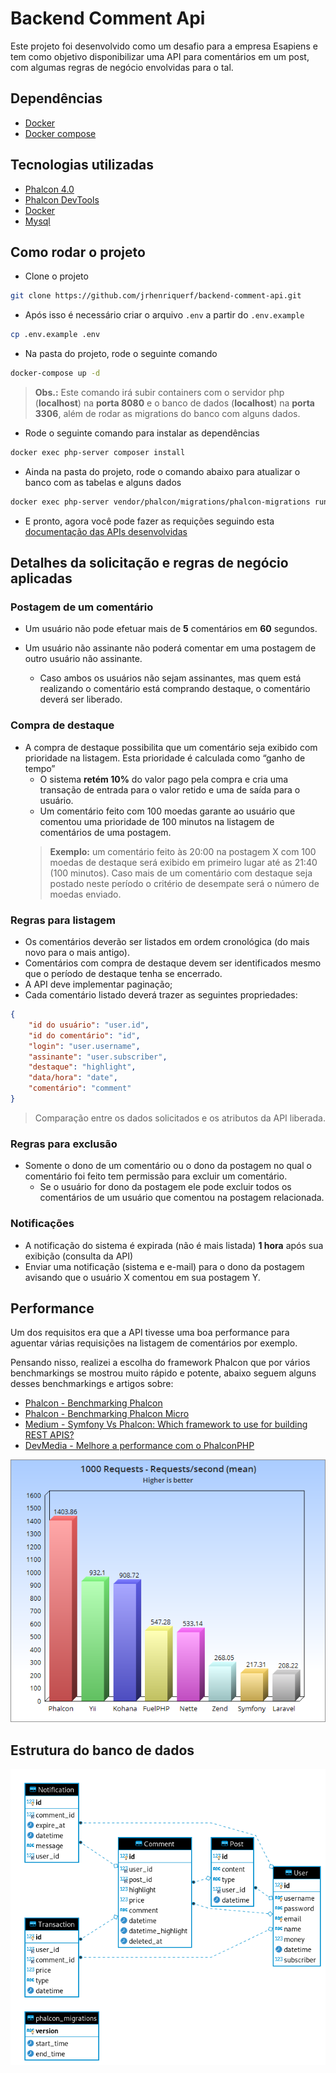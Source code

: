 # Backend Comment Api

Este projeto foi desenvolvido como um desafio para a empresa Esapiens e tem como objetivo disponibilizar uma API para comentários em um post, com algumas regras de negócio envolvidas para o tal.

## Dependências

- [Docker](https://www.docker.com/get-started)
- [Docker compose](https://docs.docker.com/compose/install/)

## Tecnologias utilizadas

- [Phalcon 4.0](https://docs.phalcon.io/4.0/en/introduction)
- [Phalcon DevTools](https://docs.phalcon.io/4.0/en/devtools)
- [Docker](https://www.docker.com/why-docker)
- [Mysql](https://www.mysql.com/why-mysql/)

## Como rodar o projeto

- Clone o projeto
```bash
git clone https://github.com/jrhenriquerf/backend-comment-api.git
```
- Após isso é necessário criar o arquivo `.env` a partir do `.env.example`
```bash
cp .env.example .env
```
- Na pasta do projeto, rode o seguinte comando
```bash
docker-compose up -d
```
> **Obs.:** Este comando irá subir containers com o servidor php (**localhost**) na **porta 8080** e o banco de dados (**localhost**) na **porta 3306**, além de rodar as migrations do banco com alguns dados.
- Rode o seguinte comando para instalar as dependências
```bash
docker exec php-server composer install 
```
- Ainda na pasta do projeto, rode o comando abaixo para atualizar o banco com as tabelas e alguns dados
```bash
docker exec php-server vendor/phalcon/migrations/phalcon-migrations run --table=User,Post,Comment,Notification,Transaction
```
- E pronto, agora você pode fazer as requições seguindo esta [documentação das APIs desenvolvidas](https://documenter.getpostman.com/view/11536451/SztBaTPe?version=latest)

## Detalhes da solicitação e regras de negócio aplicadas
### Postagem de um comentário
- Um usuário não pode efetuar mais de **5** comentários em **60** segundos.

- Um usuário não assinante não poderá comentar em uma postagem de outro usuário
não assinante.
    - Caso ambos os usuários não sejam assinantes, mas quem está realizando o comentário está comprando destaque, o comentário deverá ser liberado.

### Compra de destaque
- A compra de destaque possibilita que um comentário seja exibido com prioridade na
listagem. Esta prioridade é calculada como “ganho de tempo”
    - O sistema **retém 10%** do valor pago pela compra e cria uma transação de entrada para o valor retido e uma de saída para o usuário.
    - Um comentário feito com 100 moedas garante ao usuário que comentou uma prioridade de 100 minutos na listagem de comentários de uma postagem.
     >  **Exemplo:** um comentário feito às 20:00 na postagem X com 100 moedas de destaque será exibido em primeiro lugar até as 21:40 (100 minutos). Caso mais de um comentário com destaque seja postado neste período o critério de desempate será o número de moedas enviado.

### Regras para listagem
- Os comentários deverão ser listados em ordem cronológica (do mais novo para o mais antigo).
- Comentários com compra de destaque devem ser identificados mesmo que o período de destaque tenha se encerrado.
- A API deve implementar paginação;
-  Cada comentário listado deverá trazer as seguintes propriedades:
```json
{
    "id do usuário": "user.id",
    "id do comentário": "id",
    "login": "user.username",
    "assinante": "user.subscriber",
    "destaque": "highlight",
    "data/hora": "date",
    "comentário": "comment"
}
```
> Comparação entre os dados solicitados e os atributos da API liberada.

### Regras para exclusão
- Somente o dono de um comentário ou o dono da postagem no qual o
comentário foi feito tem permissão para excluir um comentário.
    - Se o usuário for dono da postagem ele pode excluir todos os
comentários de um usuário que comentou na postagem relacionada.

### Notificações
- A notificação do sistema é expirada (não é mais listada) **1 hora** após sua exibição (consulta da API)
- Enviar uma notificação (sistema e e-mail) para o dono da postagem avisando que o usuário X comentou em sua postagem Y.

## Performance
Um dos requisitos era que a API tivesse uma boa performance para aguentar várias requisições na listagem de comentários por exemplo.

Pensando nisso, realizei a escolha do framework Phalcon que por vários benchmarkings se mostrou muito rápido e potente, abaixo seguem alguns desses benchmarkings e artigos sobre:

- [Phalcon - Benchmarking Phalcon](https://blog.phalcon.io/post/benchmarking-phalcon)
- [Phalcon - Benchmarking Phalcon Micro](https://blog.phalcon.io/post/benchmarking-phalcon-micro)
- [Medium - Symfony Vs Phalcon: Which framework to use for building REST APIS?](https://medium.com/naukri-engineering/symfony-vs-phalcon-which-framework-to-use-for-building-rest-apis-942120ab7c99)
- [DevMedia - Melhore a performance com o PhalconPHP](https://www.devmedia.com.br/melhore-a-performance-com-o-phalconphp/29237)

![Benchmarking phalcon](https://github.com/jrhenriquerf/backend-comment-api/blob/master/about/benchmark_phalcon.png "Benchmarking phalcon")

## Estrutura do banco de dados

![Database](https://github.com/jrhenriquerf/backend-comment-api/blob/master/about/database_structure.png "Database structure")
